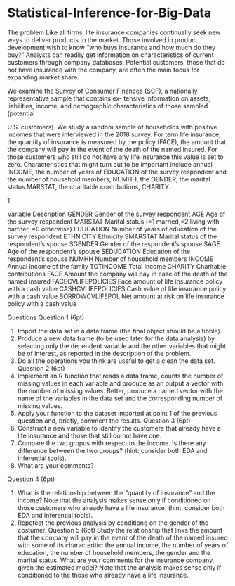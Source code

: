 # Statistical-Inference-for-Big-Data

The problem
Like all firms, life insurance companies continually seek new ways to deliver products to the market. Those
involved in product development wish to know “who buys insurance and how much do they buy?” Analysts
can readily get information on characteristics of current customers through company databases. Potential
customers, those that do not have insurance with the company, are often the main focus for expanding
market share.

We examine the Survey of Consumer Finances (SCF), a nationally representative sample that contains ex-
tensive information on assets, liabilities, income, and demographic characteristics of those sampled (potential

U.S. customers). We study a random sample of households with positive incomes that were interviewed in
the 2018 survey.
For term life insurance, the quantity of insurance is measured by the policy (FACE), the amount that the
company will pay in the event of the death of the named insured. For those customers who still do not have
any life insurance this value is set to zero.
Characteristics that might turn out to be important include annual INCOME, the number of years of
EDUCATION of the survey respondent and the number of household members, NUMHH, the GENDER,
the marital status MARSTAT, the charitable contributions, CHARITY.

1

Variable Description
GENDER Gender of the survey respondent
AGE Age of the survey respondent
MARSTAT Marital status (=1 married,=2 living with partner, =0 otherwise)
EDUCATION Number of years of education of the survey respondent
ETHNICITY Ethnicity
SMARSTAT Marital status of the respondent’s spouse
SGENDER Gender of the respondent’s spouse
SAGE Age of the respondent’s spouse
SEDUCATION Education of the respondent’s spouse
NUMHH Number of household members
INCOME Annual income of the family
TOTINCOME Total income
CHARITY Charitable contributions
FACE Amount the company will pay in case of the death of the named insured
FACECVLIFEPOLICIES Face amount of life insurance policy with a cash value
CASHCVLIFEPOLICIES Cash value of life insurance policy with a cash value
BORROWCVLIFEPOL Net amount at risk on life insurance policy with a cash value

Questions
Question 1 (6pt)
1. Import the data set in a data frame (the final object should be a tibble).
2. Produce a new data frame (to be used later for the data analysis) by selecting only the dependent
variable and the other variables that might be of interest, as reported in the description of the problem.
3. Do all the operations you think are useful to get a clean the data set.
Question 2 (6pt)
1. Implement an R function that reads a data frame, counts the number of missing values in each variable
and produce as an output a vector with the number of missing values. Better, produce a named vector
with the name of the variables in the data set and the corresponding number of missing values.
2. Apply your function to the dataset imported at point 1 of the previous question and, briefly, comment
the results.
Question 3 (6pt)
1. Construct a new variable to identify the customers that already have a life insurance and those that
still do not have one.
2. Compare the two gropus with respect to the income. Is there any difference between the two groups?
(hint: consider both EDA and inferential tools).
3. What are your comments?


Question 4 (6pt)
1. What is the relationship between the “quantity of insurance” and the income? Note that the analysis
makes sense only if conditioned on those customers who already have a life insurance. (hint: consider
both EDA and inferential tools).
2. Repeteat the previous analysis by conditiong on the gender of the costumer.
Question 5 (6pt)
Study the relationship that links the amount that the company will pay in the event of the death of the named
insured with some of its characteritic: the annual income, the number of years of education, the number of
household members, the gender and the marital status. What are your comments for the insurance company,
given the estimated model? Note that the analysis makes sense only if conditioned to the those who already
have a life insurance.
